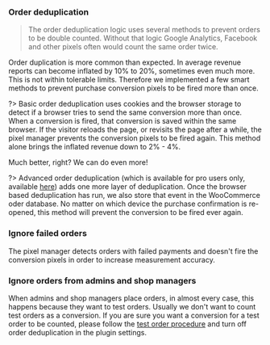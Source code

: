 ### Order deduplication

> The order deduplication logic uses several methods to prevent orders to be double counted. Without that logic Google Analytics, Facebook and other pixels often would count the same order twice. 

Order duplication is more common than expected. In average revenue reports can become inflated by 10% to 20%, sometimes even much more. This is not within tolerable limits. Therefore we implemented a few smart methods to prevent purchase conversion pixels to be fired more than once. 

?> Basic order deduplication uses cookies and the browser storage to detect if a browser tries to send the same conversion more than once. When a conversion is fired, that conversion is saved within the same browser. If the visitor reloads the page, or revisits the page after a while, the pixel manager prevents the conversion pixels to be fired again. This method alone brings the inflated revenue down to 2% - 4%. 

Much better, right? We can do even more!

?> Advanced order deduplication (which is available for pro users only, available [here](https://woopt.com/pricing/)) adds one more layer of deduplication. Once the browser based deduplication has run, we also store that event in the WooCommerce oder database. No matter on which device the purchase confirmation is re-opened, this method will prevent the conversion to be fired ever again.  

### Ignore failed orders

The pixel manager detects orders with failed payments and doesn't fire the conversion pixels in order to increase measurement accuracy. 

### Ignore orders from admins and shop managers

When admins and shop managers place orders, in almost every case, this happens because they want to test orders. Usually we don't want to count test orders as a conversion. If you are sure you want a conversion for a test order to be counted, please follow the [test order procedure](test-order.md) and turn off order deduplication in the plugin settings. 